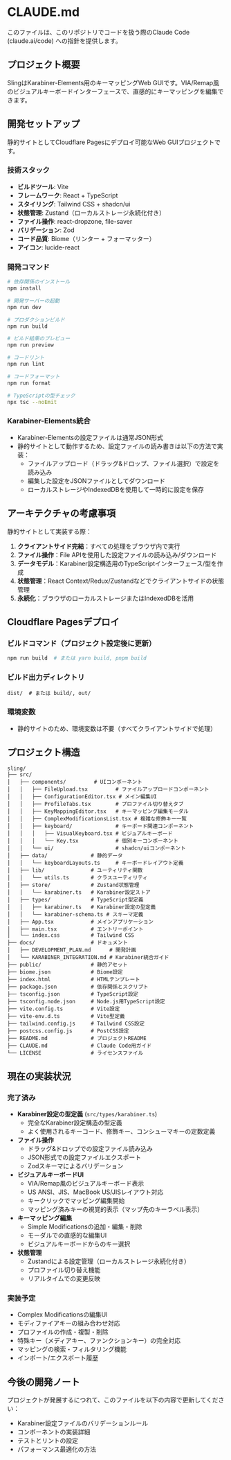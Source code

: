 # CLAUDE.md

このファイルは、このリポジトリでコードを扱う際のClaude Code (claude.ai/code) への指針を提供します。

## プロジェクト概要

SlingはKarabiner-Elements用のキーマッピングWeb GUIです。VIA/Remap風のビジュアルキーボードインターフェースで、直感的にキーマッピングを編集できます。

## 開発セットアップ

静的サイトとしてCloudflare Pagesにデプロイ可能なWeb GUIプロジェクトです。

### 技術スタック
- **ビルドツール**: Vite
- **フレームワーク**: React + TypeScript
- **スタイリング**: Tailwind CSS + shadcn/ui
- **状態管理**: Zustand（ローカルストレージ永続化付き）
- **ファイル操作**: react-dropzone, file-saver
- **バリデーション**: Zod
- **コード品質**: Biome（リンター + フォーマッター）
- **アイコン**: lucide-react

### 開発コマンド
```bash
# 依存関係のインストール
npm install

# 開発サーバーの起動
npm run dev

# プロダクションビルド
npm run build

# ビルド結果のプレビュー
npm run preview

# コードリント
npm run lint

# コードフォーマット
npm run format

# TypeScriptの型チェック
npx tsc --noEmit
```

### Karabiner-Elements統合
- Karabiner-Elementsの設定ファイルは通常JSON形式
- 静的サイトとして動作するため、設定ファイルの読み書きは以下の方法で実装：
  - ファイルアップロード（ドラッグ&ドロップ、ファイル選択）で設定を読み込み
  - 編集した設定をJSONファイルとしてダウンロード
  - ローカルストレージやIndexedDBを使用して一時的に設定を保存

## アーキテクチャの考慮事項

静的サイトとして実装する際：

1. **クライアントサイド完結**：すべての処理をブラウザ内で実行
2. **ファイル操作**：File APIを使用した設定ファイルの読み込み/ダウンロード
3. **データモデル**：Karabiner設定構造用のTypeScriptインターフェース/型を作成
4. **状態管理**：React Context/Redux/Zustandなどでクライアントサイドの状態管理
5. **永続化**：ブラウザのローカルストレージまたはIndexedDBを活用

## Cloudflare Pagesデプロイ

### ビルドコマンド（プロジェクト設定後に更新）
```bash
npm run build  # または yarn build, pnpm build
```

### ビルド出力ディレクトリ
```
dist/  # または build/, out/
```

### 環境変数
- 静的サイトのため、環境変数は不要（すべてクライアントサイドで処理）

## プロジェクト構造

```
sling/
├── src/
│   ├── components/         # UIコンポーネント
│   │   ├── FileUpload.tsx         # ファイルアップロードコンポーネント
│   │   ├── ConfigurationEditor.tsx # メイン編集UI
│   │   ├── ProfileTabs.tsx        # プロファイル切り替えタブ
│   │   ├── KeyMappingEditor.tsx   # キーマッピング編集モーダル
│   │   ├── ComplexModificationsList.tsx # 複雑な修飾キー一覧
│   │   ├── keyboard/              # キーボード関連コンポーネント
│   │   │   ├── VisualKeyboard.tsx # ビジュアルキーボード
│   │   │   └── Key.tsx            # 個別キーコンポーネント
│   │   └── ui/                    # shadcn/uiコンポーネント
│   ├── data/              # 静的データ
│   │   └── keyboardLayouts.ts     # キーボードレイアウト定義
│   ├── lib/               # ユーティリティ関数
│   │   └── utils.ts       # クラスユーティリティ
│   ├── store/             # Zustand状態管理
│   │   └── karabiner.ts   # Karabiner設定ストア
│   ├── types/             # TypeScript型定義
│   │   ├── karabiner.ts   # Karabiner設定の型定義
│   │   └── karabiner-schema.ts # スキーマ定義
│   ├── App.tsx            # メインアプリケーション
│   ├── main.tsx           # エントリーポイント
│   └── index.css          # Tailwind CSS
├── docs/                  # ドキュメント
│   ├── DEVELOPMENT_PLAN.md      # 開発計画
│   └── KARABINER_INTEGRATION.md # Karabiner統合ガイド
├── public/                # 静的アセット
├── biome.json             # Biome設定
├── index.html             # HTMLテンプレート
├── package.json           # 依存関係とスクリプト
├── tsconfig.json          # TypeScript設定
├── tsconfig.node.json     # Node.js用TypeScript設定
├── vite.config.ts         # Vite設定
├── vite-env.d.ts          # Vite型定義
├── tailwind.config.js     # Tailwind CSS設定
├── postcss.config.js      # PostCSS設定
├── README.md              # プロジェクトREADME
├── CLAUDE.md              # Claude Code用ガイド
└── LICENSE                # ライセンスファイル
```

## 現在の実装状況

### 完了済み
- **Karabiner設定の型定義** (`src/types/karabiner.ts`)
  - 完全なKarabiner設定構造の型定義
  - よく使用されるキーコード、修飾キー、コンシューマキーの定数定義
- **ファイル操作**
  - ドラッグ&ドロップでの設定ファイル読み込み
  - JSON形式での設定ファイルエクスポート
  - Zodスキーマによるバリデーション
- **ビジュアルキーボードUI**
  - VIA/Remap風のビジュアルキーボード表示
  - US ANSI、JIS、MacBook US/JISレイアウト対応
  - キークリックでマッピング編集開始
  - マッピング済みキーの視覚的表示（マップ先のキーラベル表示）
- **キーマッピング編集**
  - Simple Modificationsの追加・編集・削除
  - モーダルでの直感的な編集UI
  - ビジュアルキーボードからのキー選択
- **状態管理**
  - Zustandによる設定管理（ローカルストレージ永続化付き）
  - プロファイル切り替え機能
  - リアルタイムでの変更反映

### 実装予定
- Complex Modificationsの編集UI
- モディファイアキーの組み合わせ対応
- プロファイルの作成・複製・削除
- 特殊キー（メディアキー、ファンクションキー）の完全対応
- マッピングの検索・フィルタリング機能
- インポート/エクスポート履歴

## 今後の開発ノート

プロジェクトが発展するにつれて、このファイルを以下の内容で更新してください：
- Karabiner設定ファイルのバリデーションルール
- コンポーネントの実装詳細
- テストとリントの設定
- パフォーマンス最適化の方法